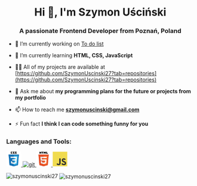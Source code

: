 <h1 align="center">Hi 👋, I'm Szymon Uściński</h1>
<h3 align="center">A passionate Frontend Developer from Poznań, Poland</h3>

- 🔭 I’m currently working on [To do list](https://github.com/SzymonUscinski27/to-do-list)

- 🌱 I’m currently learning **HTML, CSS, JavaScript**

- 👨‍💻 All of my projects are available at [https://github.com/SzymonUscinski27?tab=repositories](https://github.com/SzymonUscinski27?tab=repositories)

- 💬 Ask me about **my programming plans for the future or projects from my portfolio**

- 📫 How to reach me **szymonuscinski@gmail.com**

- ⚡ Fun fact **I think I can code something funny for you**


<h3 align="left">Languages and Tools:</h3>
<p align="left"> <a href="https://www.w3schools.com/css/" target="_blank"> <img src="https://raw.githubusercontent.com/devicons/devicon/master/icons/css3/css3-original-wordmark.svg" alt="css3" width="40" height="40"/> </a> <a href="https://git-scm.com/" target="_blank"> <img src="https://www.vectorlogo.zone/logos/git-scm/git-scm-icon.svg" alt="git" width="40" height="40"/> </a> <a href="https://www.w3.org/html/" target="_blank"> <img src="https://raw.githubusercontent.com/devicons/devicon/master/icons/html5/html5-original-wordmark.svg" alt="html5" width="40" height="40"/> </a> <a href="https://developer.mozilla.org/en-US/docs/Web/JavaScript" target="_blank"> <img src="https://raw.githubusercontent.com/devicons/devicon/master/icons/javascript/javascript-original.svg" alt="javascript" width="40" height="40"/> </a> </p>

<p><img align="left" src="https://github-readme-stats.vercel.app/api/top-langs?username=szymonuscinski27&show_icons=true&locale=en&layout=compact" alt="szymonuscinski27" /></p>

<p>&nbsp;<img align="center" src="https://github-readme-stats.vercel.app/api?username=szymonuscinski27&show_icons=true&locale=en" alt="szymonuscinski27" /></p>
